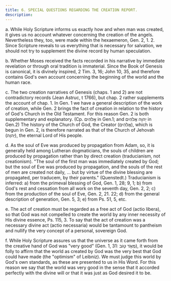 ```yaml
---
title: 6. SPECIAL QUESTIONS REGARDING THE CREATION REPORT.
description: 
---
```


a. While Holy Scripture informs us exactly how and when man was created, it gives us no account whatever concerning the creation of the angels. Nevertheless they, too, were made within the hexaemeron, Gen. 2, 1. 2. Since Scripture reveals to us everything that is necessary for salvation, we should not try to supplement the divine record by human speculation.

b. Whether Moses received the facts recorded in his narrative by immediate revelation or through oral tradition is immaterial. Since the Book of Genesis is canonical, it is divinely inspired, 2 Tim. 3, 16; John 10, 35, and therefore contains God's own account concerning the beginning of the world and the human race.

c. The two creation narratives of Genesis (chaps. 1 and 2) are not contradictory records (Jean Astruc, t 1766), but chap. 2 rather supplements the account of chap. 1. In Gen. 1 we have a general description of the work of creation, while Gen. 2 brings the fact of creation in relation to the history of God's Church in the Old Testament. For this reason Gen. 2 is both supplementary and explanatory. (Cp. אֱלֹהִים in Gen.1; and יְהוָה אֱלֹהִים  in Gen.2) The history of the Church of God, the Creator (אֱלֹהִים), which is begun in Gen. 2, is therefore narrated as that of the Church of Jehovah (יְהוָה), the eternal Lord of His people.

d. As the soul of Eve was produced by propagation from Adam, so, it is generally held among Lutheran dogmaticians, the souls of children are produced by propagation rather than by direct creation (traducianism, not creationism). "The soul of the first man was immediately created by God; but the soul of Eve was produced by propagation, and the souls of the rest of men are created not daily, ... but by virtue of the divine blessing are propagated, per traducem, by their parents." (Quenstedt.) Traducianism is inferred: a) from the primeval blessing of God, Gen. 1, 28; 9, 1; b) from God's rest and cessation from all work on the seventh day, Gen. 2, 2; c) from the production of the soul of Eve, Gen. 2, 21. 22; d) from the general description of generation, Gen. 5, 3; e) from Ps. 51, 5, etc.

e. The act of creation must be regarded as a free act of God (actio libera), so that God was not compelled to create the world by any inner necessity of His divine essence, Ps. 115, 3. To say that the act of creation was a necessary divine act (actio necessaria) would be tantamount to pantheism and nullify the very concept of a personal, sovereign God.

f. While Holy Scripture assures us that the universe as it came forth from the creative hand of God was "very good" (Gen. 1, 31: מְאֹ֑ד ט֖וֹב), it would be folly to affirm that the world as created by God was the very best that God could have made (the "optimism" of Leibniz). We must judge this world by God's own standards, as these are presented to us in His Word. For this reason we say that the world was very good in the sense that it accorded perfectly with the divine will or that it was just as God desired it to be.